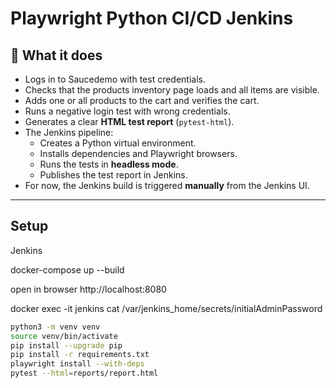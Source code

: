 # Playwright Python CI/CD Jenkins

## 🚀 What it does

- Logs in to Saucedemo with test credentials.
- Checks that the products inventory page loads and all items are visible.
- Adds one or all products to the cart and verifies the cart.
- Runs a negative login test with wrong credentials.
- Generates a clear **HTML test report** (`pytest-html`).
- The Jenkins pipeline:
  - Creates a Python virtual environment.
  - Installs dependencies and Playwright browsers.
  - Runs the tests in **headless mode**.
  - Publishes the test report in Jenkins.
- For now, the Jenkins build is triggered **manually** from the Jenkins UI.

---
## Setup

Jenkins

[//]: # (Jenkins)

docker-compose up --build

[//]: # (open in browser)
open in browser http://localhost:8080

[//]: # (password)
docker exec -it jenkins cat /var/jenkins_home/secrets/initialAdminPassword

```bash
python3 -m venv venv
source venv/bin/activate
pip install --upgrade pip
pip install -r requirements.txt
playwright install --with-deps
pytest --html=reports/report.html
